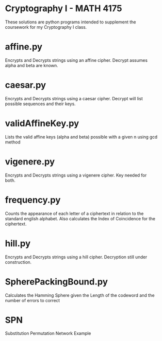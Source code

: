 # Cryptography I - MATH 4175

These solutions are python programs intended to supplement the coursework for my Cryptography I class.

# affine.py
Encrypts and Decrypts strings using an affine cipher. Decrypt assumes alpha and beta are known.

# caesar.py
Encrypts and Decrypts strings using a caesar cipher. Decrypt will list possible sequences and their keys.

# validAffineKey.py
Lists the valid affine keys (alpha and beta) possible with a given n using gcd method

# vigenere.py
Encrypts and Decrypts strings using a vigenere cipher. Key needed for both.

# frequency.py
Counts the appearance of each letter of a ciphertext in relation to the standard english alphabet.
Also calculates the Index of Coincidence for the ciphertext.

# hill.py
Encrypts and Decrypts strings using a hill cipher. Decryption still under construction.

# SpherePackingBound.py
Calculates the Hamming Sphere given the Length of the codeword and the number of errors to correct

# SPN
Substitution Permutation Network Example
